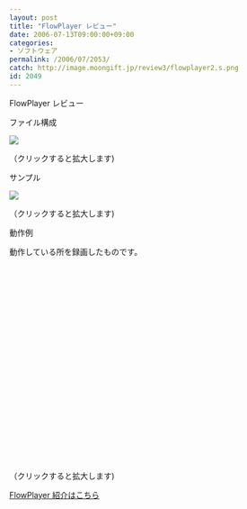 ```yaml
---
layout: post
title: "FlowPlayer レビュー"
date: 2006-07-13T09:00:00+09:00
categories:
- ソフトウェア
permalink: /2006/07/2053/
catch: http://image.moongift.jp/review3/flowplayer2.s.png
id: 2049
---
```

FlowPlayer レビュー  
<!--more-->

ファイル構成

  

[![](http://image.moongift.jp/review3/flowplayer1.s.png)](http://image.moongift.jp/review3/flowplayer1.png)  
  
（クリックすると拡大します)

  

サンプル

  

[![](http://image.moongift.jp/review3/flowplayer2.s.png)](http://image.moongift.jp/review3/flowplayer2.png)  
  
（クリックすると拡大します)

  

動作例

  

動作している所を録画したものです。

  

<object width="425" height="350"><param name="movie" value="http://www.youtube.com/v/DvNjtEowsws">
<embed src="http://www.youtube.com/v/DvNjtEowsws" type="application/x-shockwave-flash" width="425" height="350"></embed></object>  
  
（クリックすると拡大します)

  

[FlowPlayer 紹介はこちら](http://oss.moongift.jp/intro/i-2046.html)

